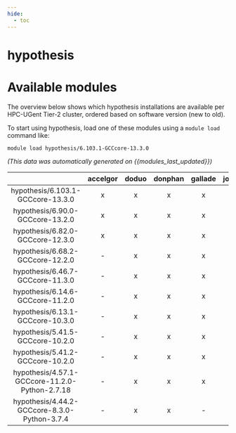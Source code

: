 ```yaml
---
hide:
  - toc
---
```


hypothesis
==========

# Available modules


The overview below shows which hypothesis installations are available per HPC-UGent Tier-2 cluster, ordered based on software version (new to old).

To start using hypothesis, load one of these modules using a `module load` command like:

```shell
module load hypothesis/6.103.1-GCCcore-13.3.0
```

*(This data was automatically generated on {{modules_last_updated}})*  

| |accelgor|doduo|donphan|gallade|joltik|shinx|skitty|
| :---: | :---: | :---: | :---: | :---: | :---: | :---: | :---: |
|hypothesis/6.103.1-GCCcore-13.3.0|x|x|x|x|-|x|x|
|hypothesis/6.90.0-GCCcore-13.2.0|x|x|x|x|x|x|x|
|hypothesis/6.82.0-GCCcore-12.3.0|x|x|x|x|x|x|x|
|hypothesis/6.68.2-GCCcore-12.2.0|-|x|x|x|-|x|-|
|hypothesis/6.46.7-GCCcore-11.3.0|-|x|x|x|-|x|-|
|hypothesis/6.14.6-GCCcore-11.2.0|-|x|x|x|-|-|-|
|hypothesis/6.13.1-GCCcore-10.3.0|-|x|x|x|-|-|-|
|hypothesis/5.41.5-GCCcore-10.2.0|-|x|x|x|-|-|-|
|hypothesis/5.41.2-GCCcore-10.2.0|-|x|x|x|-|-|-|
|hypothesis/4.57.1-GCCcore-11.2.0-Python-2.7.18|-|x|x|x|-|-|-|
|hypothesis/4.44.2-GCCcore-8.3.0-Python-3.7.4|-|x|x|-|-|-|-|
